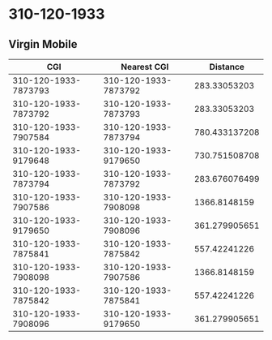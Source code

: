 # 310-120-1933
## Virgin Mobile


| CGI | Nearest CGI | Distance |
|-----|-------------|----------|
| 310-120-1933-7873793 | 310-120-1933-7873792 | 283.33053203 |
| 310-120-1933-7873792 | 310-120-1933-7873793 | 283.33053203 |
| 310-120-1933-7907584 | 310-120-1933-7873794 | 780.433137208 |
| 310-120-1933-9179648 | 310-120-1933-9179650 | 730.751508708 |
| 310-120-1933-7873794 | 310-120-1933-7873792 | 283.676076499 |
| 310-120-1933-7907586 | 310-120-1933-7908098 | 1366.8148159 |
| 310-120-1933-9179650 | 310-120-1933-7908096 | 361.279905651 |
| 310-120-1933-7875841 | 310-120-1933-7875842 | 557.42241226 |
| 310-120-1933-7908098 | 310-120-1933-7907586 | 1366.8148159 |
| 310-120-1933-7875842 | 310-120-1933-7875841 | 557.42241226 |
| 310-120-1933-7908096 | 310-120-1933-9179650 | 361.279905651 |
